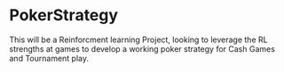 # PokerStrategy
This will be a Reinforcment learning Project, looking to leverage the RL strengths at games to develop a working poker strategy for Cash Games and Tournament play.
